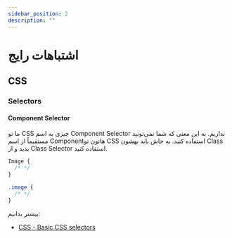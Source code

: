 ```yaml
---
sidebar_position: 2
description: ""
---
```


# اشتباهات رایج

## CSS

### Selectors

#### Component Selector

ما تو CSS چیزی به اسم Component Selector نداریم.
به این معنی که شما نمی‌تونید مستقیماً از اسم Componentهاتون تو CSS استفاده کنید.
به جاش باید بهشون Class بدید و از Class Selector استفاده کنید.

```css title="❌ Wrong Code"
Image {
  /* */
}
```

```css title="✅ Correct Code"
.image {
  /* */
}
```

بیشتر بدانیم:

- [CSS - Basic CSS selectors](https://developer.mozilla.org/en-US/docs/Learn_web_development/Core/Styling_basics/Basic_selectors)
